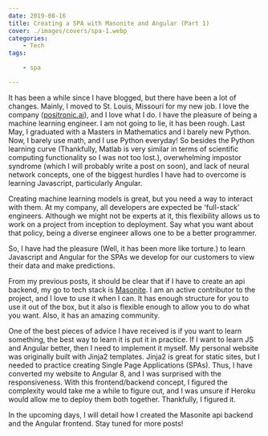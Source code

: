 ```yaml
---
date: 2019-08-16
title: Creating a SPA with Masonite and Angular (Part 1)
cover: ./images/covers/spa-1.webp
categories:
    - Tech
tags:

    - spa

---
```


It has been a while since I have blogged, but there have been a lot of changes. Mainly, I moved to St. Louis, Missouri for my new job. I love the company ([positronic.ai](https://positronic.ai)), and I love what I do. I have the pleasure of being a machine learning engineer. I am not going to lie, it has been rough. Last May, I graduated with a Masters in Mathematics and I barely new Python. Now, I barely use math, and  I use Python everyday! So besides the Python learning curve (Thankfully, Matlab is very similar in terms of scientific computing functionality so I was not too lost.), overwhelming impostor syndrome (which I will probably write a post on soon), and lack of neural network concepts, one of the biggest hurdles I have had to overcome is learning Javascript, particularly Angular.

Creating machine learning models is great, but you need a way to interact with them. At my company, all developers are expected be &#x27;full-stack&#x27; engineers. Although we might not be experts at it, this flexibility allows us to work on a project from inception to deployment. Say what you want about that policy, being a diverse engineer allows one to be a better programmer.

So, I have had the pleasure (Well, it has been more like torture.) to learn Javascript and Angular for the SPAs we develop for our customers to view their data and make predictions.

From my previous posts, it should be clear that if I have to create an api backend, my go to tech stack is [Masonite](https://docs.masoniteproject.com/). I am an active contributor to the project, and I love to use it when I can. It has enough structure for you to use it out of the box, but it also is flexible enough to allow you to do what you want. Also, it has an amazing community.

One of the best pieces of advice I have received is if you want to learn something, the best way to learn it is put it in practice. If I want to learn JS and Angular better, then I need to implement it myself. My personal website was originally built with Jinja2 templates. Jinja2 is great for static sites, but I needed to practice creating Single Page Applications (SPAs). Thus, I have converted my website to Angular 8, and I was surprised with the responsiveness. With this frontend/backend concept, I figured the complexity would take me a while to figure out, and I was unsure if Heroku would allow me to deploy them both together. Thankfully, I figured it.

In the upcoming days, I will detail how I created the Masonite api backend and the Angular frontend. Stay tuned for more posts!